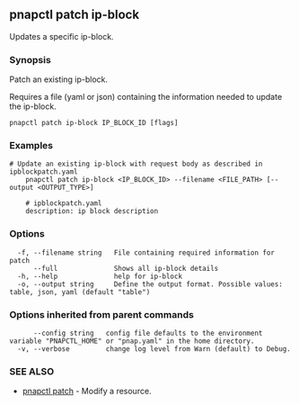 ## pnapctl patch ip-block

Updates a specific ip-block.

### Synopsis

Patch an existing ip-block.

Requires a file (yaml or json) containing the information needed to update the ip-block.

```
pnapctl patch ip-block IP_BLOCK_ID [flags]
```

### Examples

```
# Update an existing ip-block with request body as described in ipblockpatch.yaml
	pnapctl patch ip-block <IP_BLOCK_ID> --filename <FILE_PATH> [--output <OUTPUT_TYPE>]
	
	# ipblockpatch.yaml
	description: ip block description
```

### Options

```
  -f, --filename string   File containing required information for patch
      --full              Shows all ip-block details
  -h, --help              help for ip-block
  -o, --output string     Define the output format. Possible values: table, json, yaml (default "table")
```

### Options inherited from parent commands

```
      --config string   config file defaults to the environment variable "PNAPCTL_HOME" or "pnap.yaml" in the home directory.
  -v, --verbose         change log level from Warn (default) to Debug.
```

### SEE ALSO

* [pnapctl patch](pnapctl_patch.md)	 - Modify a resource.

